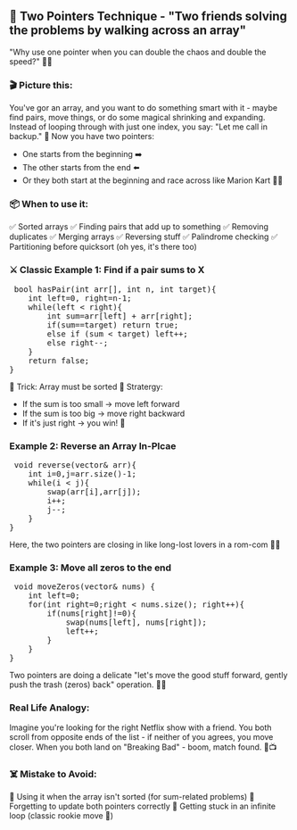 ## 🧠 Two Pointers Technique - "Two friends solving the problems by walking across an array"
"Why use one pointer when you can double the chaos and double the speed?" 🤝💥

### 🎬 Picture this:
You've gor an array, and you want to do something smart with it - maybe find pairs, move things, or do some magical shrinking and expanding.
Instead of looping through with just one index, you say:
    "Let me call in backup." 👯
Now you have two pointers:
- One starts from the beginning ➡️
- The other starts from the end ⬅️
- Or they both start at the beginning and race across like Marion Kart 🏁🚗

### 📦 When to use it:
✅ Sorted arrays
✅ Finding pairs that add up to something
✅ Removing duplicates
✅ Merging arrays
✅ Reversing stuff
✅ Palindrome checking
✅ Partitioning before quicksort (oh yes, it's there too)

### ⚔️ Classic Example 1: Find if a pair sums to X
<pre> bool hasPair(int arr[], int n, int target){
    int left=0, right=n-1;
    while(left < right){
        int sum=arr[left] + arr[right];
        if(sum==target) return true;
        else if (sum < target) left++;
        else right--;
    }
    return false;
}   </pre>

🎩 Trick: Array must be sorted
🎯 Stratergy:
- If the sum is too small -> move left forward
- If the sum is too big -> move right backward
- If it's just right -> you win! 🍰

### Example 2: Reverse an Array In-Plcae
<pre> void reverse(vector<int>& arr){
    int i=0,j=arr.size()-1;
    while(i < j){
        swap(arr[i],arr[j]);
        i++;
        j--;
    }
} </pre>
Here, the two pointers are closing in like long-lost lovers in a rom-com 🥹💞

### Example 3: Move all zeros to the end
<pre> void moveZeros(vector<int>& nums) {
    int left=0;
    for(int right=0;right < nums.size(); right++){
        if(nums[right]!=0){
            swap(nums[left], nums[right]);
            left++;
        }
    }
} </pre>
Two pointers are doing a delicate "let's move the good stuff forward, gently push the trash (zeros) back" operation. 🧹🧼

### Real Life Analogy:
Imagine you're looking for the right Netflix show with a friend.
You both scroll from opposite ends of the list - if neither of you agrees, you move closer.
When you both land on "Breaking Bad" - boom, match found. 🍿📺

### ☠️ Mistake to Avoid:
🚫 Using it when the array isn't sorted (for sum-related problems)
🚫 Forgetting to update both pointers correctly
🚫 Getting stuck in an infinite loop (classic rookie move 👶)